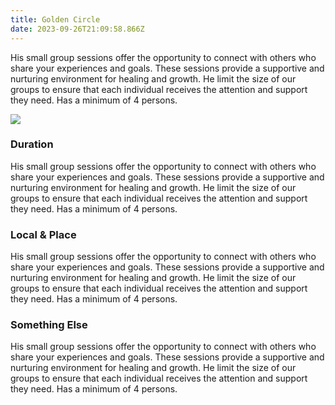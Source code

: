 ```yaml
---
title: Golden Circle
date: 2023-09-26T21:09:58.866Z
---
```

His small group sessions offer the opportunity to connect with others who share your experiences and goals. These sessions provide a supportive and nurturing environment for healing and growth. He limit the size of our groups to ensure that each individual receives the attention and support they need. Has a minimum of 4 persons.

![](/images/roos_a_healing_circle._participants_are_lying_on_their_backs_on_ba249ef7-8a34-4804-b6ca-c2900ebbbfee.png)



### Duration

His small group sessions offer the opportunity to connect with others who share your experiences and goals. These sessions provide a supportive and nurturing environment for healing and growth. He limit the size of our groups to ensure that each individual receives the attention and support they need. Has a minimum of 4 persons.

### Local & Place

His small group sessions offer the opportunity to connect with others who share your experiences and goals. These sessions provide a supportive and nurturing environment for healing and growth. He limit the size of our groups to ensure that each individual receives the attention and support they need. Has a minimum of 4 persons.

### Something Else

His small group sessions offer the opportunity to connect with others who share your experiences and goals. These sessions provide a supportive and nurturing environment for healing and growth. He limit the size of our groups to ensure that each individual receives the attention and support they need. Has a minimum of 4 persons.